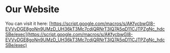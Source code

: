 # Our Website

You can visit it here: [https://script.google.com/macros/s/AKfycbwGl8-EVVvDGE8goNn9UMzD_UH36kT3Mc7cdjQRNrT3lQ7A5qD11CJTPZgNc_hdcSBe/exec](https://script.google.com/macros/s/AKfycbwGl8-EVVvDGE8goNn9UMzD_UH36kT3Mc7cdjQRNrT3lQ7A5qD11CJTPZgNc_hdcSBe/exec)
